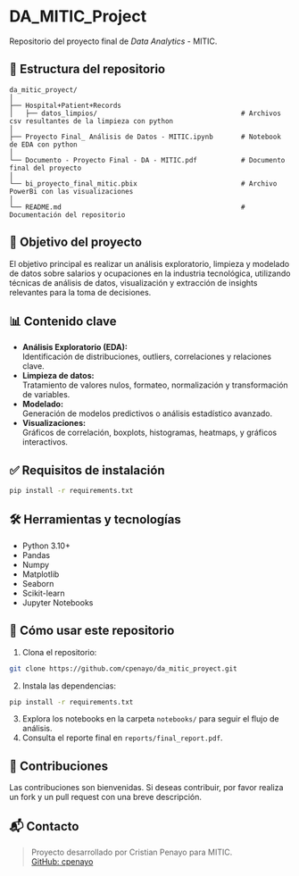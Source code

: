 # DA_MITIC_Project

Repositorio del proyecto final de *Data Analytics* - MITIC.

## 📁 Estructura del repositorio

```
da_mitic_proyect/
│
├── Hospital+Patient+Records
│   ├── datos_limpios/                                    # Archivos csv resultantes de la limpieza con python                         
│
├── Proyecto Final_ Análisis de Datos - MITIC.ipynb       # Notebook de EDA con python
│
└── Documento - Proyecto Final - DA - MITIC.pdf           # Documento final del proyecto
│
└── bi_proyecto_final_mitic.pbix                          # Archivo PowerBi con las visualizaciones
│
└── README.md                                             # Documentación del repositorio
```

## 🚀 Objetivo del proyecto

El objetivo principal es realizar un análisis exploratorio, limpieza y modelado de datos sobre salarios y ocupaciones en la industria tecnológica, utilizando técnicas de análisis de datos, visualización y extracción de insights relevantes para la toma de decisiones.

## 📊 Contenido clave

- **Análisis Exploratorio (EDA):**  
  Identificación de distribuciones, outliers, correlaciones y relaciones clave.
- **Limpieza de datos:**  
  Tratamiento de valores nulos, formateo, normalización y transformación de variables.
- **Modelado:**  
  Generación de modelos predictivos o análisis estadístico avanzado.
- **Visualizaciones:**  
  Gráficos de correlación, boxplots, histogramas, heatmaps, y gráficos interactivos.

## ✅ Requisitos de instalación

```bash
pip install -r requirements.txt
```

## 🛠 Herramientas y tecnologías

- Python 3.10+  
- Pandas  
- Numpy  
- Matplotlib  
- Seaborn  
- Scikit-learn  
- Jupyter Notebooks  

## 📂 Cómo usar este repositorio

1. Clona el repositorio:  
```bash
git clone https://github.com/cpenayo/da_mitic_proyect.git
```  
2. Instala las dependencias:  
```bash
pip install -r requirements.txt
```  
3. Explora los notebooks en la carpeta `notebooks/` para seguir el flujo de análisis.  
4. Consulta el reporte final en `reports/final_report.pdf`.

## 🤝 Contribuciones

Las contribuciones son bienvenidas. Si deseas contribuir, por favor realiza un fork y un pull request con una breve descripción.

## 📬 Contacto

> Proyecto desarrollado por Cristian Penayo para MITIC.  
> [GitHub: cpenayo](https://github.com/cpenayo)
